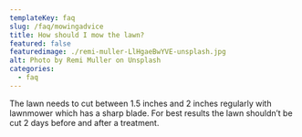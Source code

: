 ```yaml
---
templateKey: faq
slug: /faq/mowingadvice
title: How should I mow the lawn?
featured: false
featuredimage: ./remi-muller-LlHgaeBwYVE-unsplash.jpg
alt: Photo by Remi Muller on Unsplash
categories:
  - faq
---
```


The lawn needs to cut between 1.5 inches and 2 inches regularly with lawnmower which has a sharp blade.   For best results the lawn shouldn’t be cut 2 days before and after a treatment.